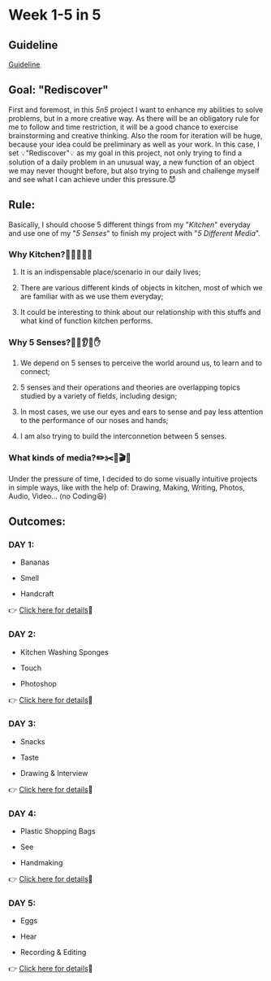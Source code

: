 # Week 1-5 in 5

## Guideline

[Guideline](five-in-five.md)

## Goal: "Rediscover"

First and foremost, in this *5n5* project I want to enhance my abilities to solve problems, but in a more creative way. As there will be an obligatory rule for me to follow and time restriction, it will be a good chance to exercise brainstorming and creative thinking. Also the room for iteration will be huge, because your idea could be preliminary as well as your work. In this case, I set :bulb:"Rediscover":bulb: as my goal in this project, not only trying to find a solution of a daily problem in an unusual way, a new function of an object we may never thought before, but also trying to push and challenge myself and see what I can achieve under this pressure.:smiling_imp:

## Rule:

Basically, I should choose 5 different things from my "*Kitchen*" everyday and use one of my "*5 Senses*" to finish my project with "*5 Different Media*".

### Why Kitchen?:pizza::fork_and_knife::corn::eggplant::beer:

1. It is an indispensable place/scenario in our daily lives;

2. There are various different kinds of objects in kitchen, most of which we are familiar with as we use them everyday;

3. It could be interesting to think about our relationship with this stuffs and what kind of function kitchen performs.

### Why 5 Senses?:eyes::nose::ear::tongue::hand:

1. We depend on 5 senses to perceive the world around us, to learn and to connect;

2. 5 senses and their operations and theories are overlapping topics studied by a variety of fields, including design;

3. In most cases, we use our eyes and ears to sense and pay less attention to the performance of our noses and hands;

4. I am also trying to build the interconnetion between 5 senses.

### What kinds of media?:pencil2::scissors::art::clapper::guitar:

Under the pressure of time, I decided to do some visually intuitive projects in simple ways, like with the help of: Drawing, Making, Writing, Photos, Audio, Video... (no Coding:satisfied:)

## Outcomes:

### DAY 1:

* Bananas

* Smell

* Handcraft

:point_right: [Click here for details](Day-1.md):banana:

### DAY 2:

* Kitchen Washing Sponges

* Touch

* Photoshop

:point_right: [Click here for details](Day-2.md):ocean:

### DAY 3:

* Snacks

* Taste

* Drawing & Interview

:point_right: [Click here for details](Day-3.md):cookie:

### DAY 4:

* Plastic Shopping Bags

* See

* Handmaking

:point_right: [Click here for details](Day-4.md):money_with_wings:

### DAY 5:

* Eggs

* Hear

* Recording & Editing

:point_right: [Click here for details](Day-5.md):egg:
